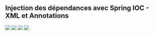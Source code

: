 <h2>Injection des dépendances avec Spring IOC - XML et Annotations
</h2>
<img src="![1.PNG](captures%2F1.PNG)">
<img src="![2.PNG](captures%2F2.PNG)">
<img src="![3.PNG](captures%2F3.PNG)">
<img src="![4.PNG](captures%2F4.PNG)">


